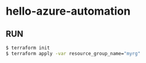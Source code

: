 # hello-azure-automation

## RUN

```sh
$ terraform init
$ terraform apply -var resource_group_name="myrg"
```
